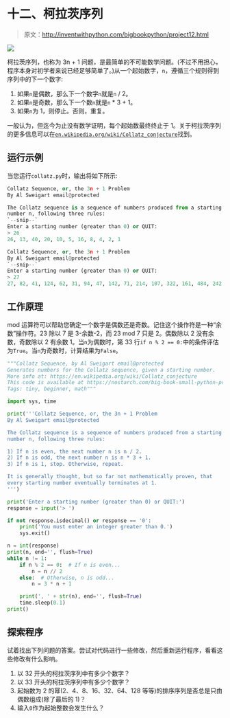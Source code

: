 # 十二、柯拉茨序列

> 原文：<http://inventwithpython.com/bigbookpython/project12.html>

![](img/9d995d63aaead72cad01120081eb8f75.png)

柯拉茨序列，也称为 3n + 1 问题，是最简单的不可能数学问题。(不过不用担心，程序本身对初学者来说已经足够简单了。)从一个起始数字，`n`，遵循三个规则得到序列中的下一个数字:

1.  如果`n`是偶数，那么下一个数字`n`就是`n` / 2。
2.  如果`n`是奇数，那么下一个数`n`就是`n` * 3 + 1。
3.  如果`n`为 1，则停止。否则，重复。

一般认为，但迄今为止没有数学证明，每个起始数最终终止于 1。关于柯拉茨序列的更多信息可以在[`en.wikipedia.org/wiki/Collatz_conjecture`](https://en.wikipedia.org/wiki/Collatz_conjecture)找到。

## 运行示例

当您运行`collatz.py`时，输出将如下所示:

```py
Collatz Sequence, or, the 3n + 1 Problem
By Al Sweigart email@protected

The Collatz sequence is a sequence of numbers produced from a starting
number n, following three rules:
`--snip--`
Enter a starting number (greater than 0) or QUIT:
> 26
26, 13, 40, 20, 10, 5, 16, 8, 4, 2, 1

Collatz Sequence, or, the 3n + 1 Problem
By Al Sweigart email@protected
`--snip--`
Enter a starting number (greater than 0) or QUIT:
> 27
27, 82, 41, 124, 62, 31, 94, 47, 142, 71, 214, 107, 322, 161, 484, 242, 121, 364, 182, 91, 274, 137, 412, 206, 103, 310, 155, 466, 233, 700, 350, 175, 526, 263, 790, 395, 1186, 593, 1780, 890, 445, 1336, 668, 334, 167, 502, 251, 754, 377, 1132, 566, 283, 850, 425, 1276, 638, 319, 958, 479, 1438, 719, 2158, 1079, 3238, 1619, 4858, 2429, 7288, 3644, 1822, 911, 2734, 1367, 4102, 2051, 6154, 3077, 9232, 4616, 2308, 1154, 577, 1732, 866, 433, 1300, 650, 325, 976, 488, 244, 122, 61, 184, 92, 46, 23, 70, 35, 106, 53, 160, 80, 40, 20, 10, 5, 16, 8, 4, 2, 1
```

## 工作原理

mod 运算符可以帮助您确定一个数字是偶数还是奇数。记住这个操作符是一种“余数”操作符。23 除以 7 是 3-余数-2，而 23 mod 7 只是 2。偶数除以 2 没有余数，奇数除以 2 有余数 1。当`n`为偶数时，第 33 行`if n % 2 == 0:`中的条件评估为`True`。当`n`为奇数时，计算结果为`False`。

```py
"""Collatz Sequence, by Al Sweigart email@protected
Generates numbers for the Collatz sequence, given a starting number.
More info at: https://en.wikipedia.org/wiki/Collatz_conjecture
This code is available at https://nostarch.com/big-book-small-python-programming
Tags: tiny, beginner, math"""

import sys, time

print('''Collatz Sequence, or, the 3n + 1 Problem
By Al Sweigart email@protected

The Collatz sequence is a sequence of numbers produced from a starting
number n, following three rules:

1) If n is even, the next number n is n / 2.
2) If n is odd, the next number n is n * 3 + 1.
3) If n is 1, stop. Otherwise, repeat.

It is generally thought, but so far not mathematically proven, that
every starting number eventually terminates at 1.
''')

print('Enter a starting number (greater than 0) or QUIT:')
response = input('> ')

if not response.isdecimal() or response == '0':
    print('You must enter an integer greater than 0.')
    sys.exit()

n = int(response)
print(n, end='', flush=True)
while n != 1:
    if n % 2 == 0:  # If n is even...
        n = n // 2
    else:  # Otherwise, n is odd...
        n = 3 * n + 1

    print(', ' + str(n), end='', flush=True)
    time.sleep(0.1)
print() 
```

## 探索程序

试着找出下列问题的答案。尝试对代码进行一些修改，然后重新运行程序，看看这些修改有什么影响。

1.  以 32 开头的柯拉茨序列中有多少个数字？
2.  以 33 开头的柯拉茨序列中有多少个数字？
3.  起始数为 2 的幂(2、4、8、16、32、64、128 等等)的排序序列是否总是只由偶数组成(除了最后的 1)？
4.  输入`0`作为起始整数会发生什么？